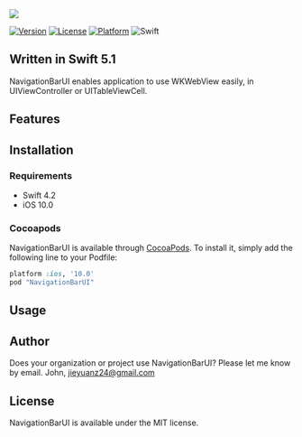 <img src="./Doc/logo.png">

[![Version](https://img.shields.io/cocoapods/v/NavigationBarUI.svg?style=flat)](http://cocoapods.org/pods/NavigationBarUI)
[![License](https://img.shields.io/cocoapods/l/NavigationBarUI.svg?style=flat)](http://cocoapods.org/pods/NavigationBarUI)
[![Platform](https://img.shields.io/cocoapods/p/NavigationBarUI.svg?style=flat)](http://cocoapods.org/pods/NavigationBarUI)
![Swift](https://img.shields.io/badge/%20in-swift%205.0-orange.svg)

## Written in Swift 5.1

NavigationBarUI enables application to use WKWebView easily, in UIViewController or UITableViewCell.

## Features


## Installation 

### Requirements 

- Swift 4.2
- iOS 10.0

### Cocoapods

NavigationBarUI is available through [CocoaPods](http://cocoapods.org). To install it, simply add the following line to your Podfile:

```ruby
platform :ios, '10.0'
pod "NavigationBarUI"
```

## Usage 

## Author

Does your organization or project use NavigationBarUI? Please let me know by email. John, jieyuanz24@gmail.com

## License 

NavigationBarUI is available under the MIT license.
